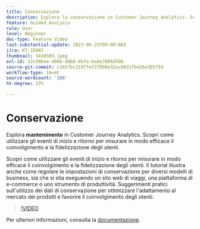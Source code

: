 ```yaml
---
title: Conservazione
description: Esplora la conservazione in Customer Journey Analytics. Scopri come utilizzare gli eventi di inizio e ritorno per misurare in modo efficace il coinvolgimento e la fidelizzazione degli utenti.
feature: Guided Analysis
role: User
level: Beginner
doc-type: Feature Video
last-substantial-update: 2023-06-25T00:00:00Z
jira: KT-15097
thumbnail: 3430503.jpeg
exl-id: 32cd06ae-d09b-48b8-8bfe-ba8e7096d50b
source-git-commit: c3457bc3197fef37890e32ac8831fb426e3b575d
workflow-type: tm+mt
source-wordcount: '108'
ht-degree: 37%

---
```


# Conservazione

Esplora **mantenimento** in Customer Journey Analytics. Scopri come utilizzare gli eventi di inizio e ritorno per misurare in modo efficace il coinvolgimento e la fidelizzazione degli utenti.

Scopri come utilizzare gli eventi di inizio e ritorno per misurare in modo efficace il coinvolgimento e la fidelizzazione degli utenti. Il tutorial illustra anche come regolare le impostazioni di conservazione per diversi modelli di business, sia che si stia eseguendo un sito web di viaggi, una piattaforma di e-commerce o uno strumento di produttività. Suggerimenti pratici sull&#39;utilizzo dei dati di conservazione per ottimizzare l&#39;adattamento al mercato dei prodotti e favorire il coinvolgimento degli utenti.

>[!VIDEO](https://video.tv.adobe.com/v/3435786/?learn=on&captions=ita)

Per ulteriori informazioni, consulta la [documentazione](https://experienceleague.adobe.com/it/docs/analytics-platform/using/guided-analysis/retention/retention-rates).
